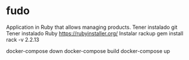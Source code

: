 # fudo
Application in Ruby that allows managing products.
Tener instalado git
Tener instalado Ruby https://rubyinstaller.org/
Instalar rackup
gem install rack -v 2.2.13

docker-compose down
docker-compose build
docker-compose up
